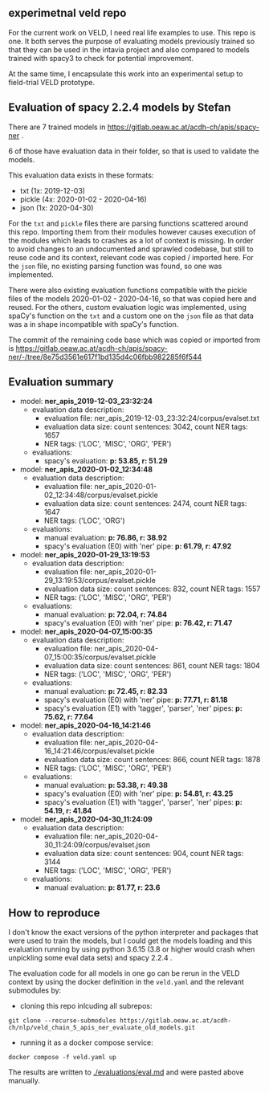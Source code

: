 ## experimetnal veld repo

For the current work on VELD, I need real life examples to use. This repo is one. It both serves
the purpose of evaluating models previously trained so that they can be used in the intavia project
and also compared to models trained with spacy3 to check for potential improvement. 

At the same time, I encapsulate this work into an experimental setup to field-trial VELD prototype.

## Evaluation of spacy 2.2.4 models by Stefan

There are 7 trained models in https://gitlab.oeaw.ac.at/acdh-ch/apis/spacy-ner .

6 of those have evaluation data in their folder, so that is used to validate the models.

This evaluation data exists in these formats:
- txt (1x: 2019-12-03)
- pickle (4x: 2020-01-02 - 2020-04-16)
- json (1x: 2020-04-30)

For the `txt` and `pickle` files there are parsing functions scattered around this repo. Importing
them from their modules however causes execution of the modules which leads to crashes as a lot of
context is missing. In order to avoid changes to an undocumented and sprawled codebase, but still
to reuse code and its context, relevant code was copied / imported here. For the `json` file, no
existing parsing function was found, so one was implemented.

There were also existing evaluation functions compatible with the pickle files of the models
2020-01-02 - 2020-04-16, so that was copied here and reused. For the others, custom evaluation
logic was implemented, using spaCy's function on the `txt` and a custom one on the `json` file as
that data was a in shape incompatible with spaCy's function.

The commit of the remaining code base which was copied or imported from is https://gitlab.oeaw.ac.at/acdh-ch/apis/spacy-ner/-/tree/8e75d3561e617f1bd135d4c06fbb982285f6f544

## Evaluation summary

- model: **ner_apis_2019-12-03_23:32:24**
  - evaluation data description:
    - evaluation file: ner_apis_2019-12-03_23:32:24/corpus/evalset.txt
    - evaluation data size: count sentences: 3042, count NER tags: 1657
    - NER tags: ('LOC', 'MISC', 'ORG', 'PER')
  - evaluations:
    - spacy's evaluation: **p: 53.85, r: 51.29**
- model: **ner_apis_2020-01-02_12:34:48**
  - evaluation data description:
    - evaluation file: ner_apis_2020-01-02_12:34:48/corpus/evalset.pickle
    - evaluation data size: count sentences: 2474, count NER tags: 1647
    - NER tags: ('LOC', 'ORG')
  - evaluations:
    - manual evaluation: **p: 76.86, r: 38.92**
    - spacy's evaluation (E0) with 'ner' pipe: **p: 61.79, r: 47.92**
- model: **ner_apis_2020-01-29_13:19:53**
  - evaluation data description:
    - evaluation file: ner_apis_2020-01-29_13:19:53/corpus/evalset.pickle
    - evaluation data size: count sentences: 832, count NER tags: 1557
    - NER tags: ('LOC', 'MISC', 'ORG', 'PER')
  - evaluations:
    - manual evaluation: **p: 72.04, r: 74.84**
    - spacy's evaluation (E0) with 'ner' pipe: **p: 76.42, r: 71.47**
- model: **ner_apis_2020-04-07_15:00:35**
  - evaluation data description:
    - evaluation file: ner_apis_2020-04-07_15:00:35/corpus/evalset.pickle
    - evaluation data size: count sentences: 861, count NER tags: 1804
    - NER tags: ('LOC', 'MISC', 'ORG', 'PER')
  - evaluations:
    - manual evaluation: **p: 72.45, r: 82.33**
    - spacy's evaluation (E0) with 'ner' pipe: **p: 77.71, r: 81.18**
    - spacy's evaluation (E1) with 'tagger', 'parser', 'ner' pipes: **p: 75.62, r: 77.64**
- model: **ner_apis_2020-04-16_14:21:46**
  - evaluation data description:
    - evaluation file: ner_apis_2020-04-16_14:21:46/corpus/evalset.pickle
    - evaluation data size: count sentences: 866, count NER tags: 1878
    - NER tags: ('LOC', 'MISC', 'ORG', 'PER')
  - evaluations:
    - manual evaluation: **p: 53.38, r: 49.38**
    - spacy's evaluation (E0) with 'ner' pipe: **p: 54.81, r: 43.25**
    - spacy's evaluation (E1) with 'tagger', 'parser', 'ner' pipes: **p: 54.19, r: 41.84**
- model: **ner_apis_2020-04-30_11:24:09**
  - evaluation data description:
    - evaluation file: ner_apis_2020-04-30_11:24:09/corpus/evalset.json
    - evaluation data size: count sentences: 904, count NER tags: 3144
    - NER tags: ('LOC', 'MISC', 'ORG', 'PER')
  - evaluations:
    - manual evaluation: **p: 81.77, r: 23.6**

## How to reproduce

I don't know the exact versions of the python interpreter and packages that were used to train the
models, but I could get the models loading and this evaluation running by using python 3.6.15 (3.8 
or higher would crash when unpickling some eval data sets) and spacy 2.2.4 .

The evaluation code for all models in one go can be rerun in the VELD context by using the docker 
definition in the `veld.yaml` and the relevant submodules by:

- cloning this repo inlcuding all subrepos:
```
git clone --recurse-submodules https://gitlab.oeaw.ac.at/acdh-ch/nlp/veld_chain_5_apis_ner_evaluate_old_models.git
```

- running it as a docker compose service:
```
docker compose -f veld.yaml up
```

The results are written to [./evaluations/eval.md](./evaluations/eval.md) and were pasted above 
manually.
